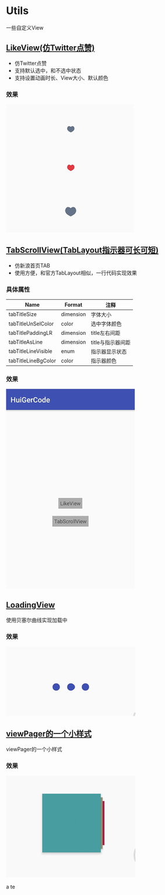# Utils

一些自定义View



## [LikeView(仿Twitter点赞)](/library/src/main/java/com/huige/library/widget/likeview/LikeView.java)
- 仿Twitter点赞
- 支持默认选中，和不选中状态
- 支持设置动画时长、View大小、默认颜色

### 效果
![likeView](/img/LikeView.gif)



## [TabScrollView(TabLayout指示器可长可短)](/library/src/main/java/com/huige/library/widget/TabLayout)
- 仿新浪首页TAB
- 使用方便，和官方TabLayout相似，一行代码实现效果

### 具体属性

Name | Format | 注释 |
--- | --- | ---
tabTitleSize | dimension | 字体大小
tabTitleUnSelColor | color | 选中字体颜色
tabTitlePaddingLR | dimension | title左右间距
tabTitleAsLine | dimension | title与指示器间距
tabTitleLineVisible | enum | 指示器显示状态
tabTitleLineBgColor | color | 指示器颜色

### 效果
![TabScrollView](/img/TabScrollView.gif)


## [LoadingView](/library/src/main/java/com/huige/library/widget/loadingView/LoadingView.java)

使用贝塞尔曲线实现加载中

### 效果
![LoadingView](/img/LoadingView.gif)

## [viewPager的一个小样式](/library/src/main/java/com/huige/library/widget/viewpage/HorizontalPageTransformer.java)

viewPager的一个小样式

### 效果
![viewPager的一个小样式](/img/page.gif)



a te
